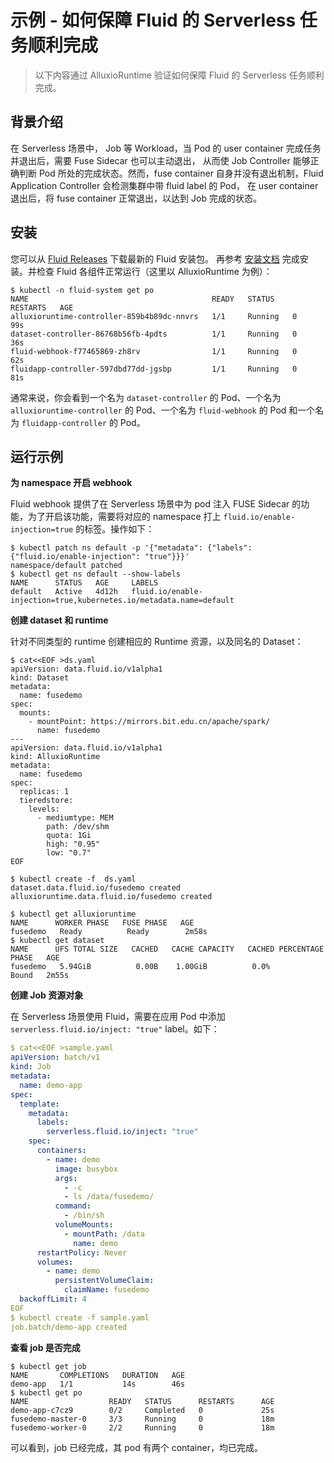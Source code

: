# 示例 - 如何保障 Fluid 的 Serverless 任务顺利完成

> 以下内容通过 AlluxioRuntime 验证如何保障 Fluid 的 Serverless 任务顺利完成。

## 背景介绍

在 Serverless 场景中， Job 等 Workload，当 Pod 的 user container 完成任务并退出后，需要 Fuse Sidecar 也可以主动退出，
从而使 Job Controller 能够正确判断 Pod 所处的完成状态。然而，fuse container 自身并没有退出机制，Fluid Application Controller 会检测集群中带 fluid label 的 Pod， 
在 user container 退出后，将 fuse container 正常退出，以达到 Job 完成的状态。

## 安装

您可以从 [Fluid Releases](https://github.com/fluid-cloudnative/fluid/releases) 下载最新的 Fluid 安装包。
再参考 [安装文档](../../../installation/installation.md) 完成安装。并检查 Fluid 各组件正常运行（这里以 AlluxioRuntime 为例）：

```shell
$ kubectl -n fluid-system get po
NAME                                         READY   STATUS    RESTARTS   AGE
alluxioruntime-controller-859b4b89dc-nnvrs   1/1     Running   0          99s
dataset-controller-86768b56fb-4pdts          1/1     Running   0          36s
fluid-webhook-f77465869-zh8rv                1/1     Running   0          62s
fluidapp-controller-597dbd77dd-jgsbp         1/1     Running   0          81s
```

通常来说，你会看到一个名为 `dataset-controller` 的 Pod、一个名为 `alluxioruntime-controller` 的 Pod、一个名为 `fluid-webhook` 的 Pod 和一个名为 `fluidapp-controller` 的 Pod。

## 运行示例

**为 namespace 开启 webhook**

Fluid webhook 提供了在 Serverless 场景中为 pod 注入 FUSE Sidecar 的功能，为了开启该功能，需要将对应的 namespace 打上 `fluid.io/enable-injection=true` 的标签。操作如下：

```shell
$ kubectl patch ns default -p '{"metadata": {"labels": {"fluid.io/enable-injection": "true"}}}'
namespace/default patched
$ kubectl get ns default --show-labels
NAME      STATUS   AGE     LABELS
default   Active   4d12h   fluid.io/enable-injection=true,kubernetes.io/metadata.name=default
```

**创建 dataset 和 runtime**

针对不同类型的 runtime 创建相应的 Runtime 资源，以及同名的 Dataset：

```shell
$ cat<<EOF >ds.yaml
apiVersion: data.fluid.io/v1alpha1
kind: Dataset
metadata:
  name: fusedemo
spec:
  mounts:
    - mountPoint: https://mirrors.bit.edu.cn/apache/spark/
      name: fusedemo
---
apiVersion: data.fluid.io/v1alpha1
kind: AlluxioRuntime
metadata:
  name: fusedemo
spec:
  replicas: 1
  tieredstore:
    levels:
      - mediumtype: MEM
        path: /dev/shm
        quota: 1Gi
        high: "0.95"
        low: "0.7"
EOF

$ kubectl create -f  ds.yaml
dataset.data.fluid.io/fusedemo created
alluxioruntime.data.fluid.io/fusedemo created

$ kubectl get alluxioruntime
NAME      WORKER PHASE   FUSE PHASE   AGE
fusedemo   Ready          Ready        2m58s
$ kubectl get dataset
NAME      UFS TOTAL SIZE   CACHED   CACHE CAPACITY   CACHED PERCENTAGE   PHASE   AGE
fusedemo   5.94GiB          0.00B    1.00GiB          0.0%               Bound   2m55s
```

**创建 Job 资源对象**

在 Serverless 场景使用 Fluid，需要在应用 Pod 中添加 `serverless.fluid.io/inject: "true"` label。如下：

```yaml
$ cat<<EOF >sample.yaml
apiVersion: batch/v1
kind: Job
metadata:
  name: demo-app
spec:
  template:
    metadata:
      labels:
        serverless.fluid.io/inject: "true"
    spec:
      containers:
        - name: demo
          image: busybox
          args:
            - -c
            - ls /data/fusedemo/
          command:
            - /bin/sh
          volumeMounts:
            - mountPath: /data
              name: demo
      restartPolicy: Never
      volumes:
        - name: demo
          persistentVolumeClaim:
            claimName: fusedemo
  backoffLimit: 4
EOF
$ kubectl create -f sample.yaml
job.batch/demo-app created
```

**查看 job 是否完成**

```shell
$ kubectl get job
NAME       COMPLETIONS   DURATION   AGE
demo-app   1/1           14s        46s
$ kubectl get po
NAME                  READY   STATUS      RESTARTS      AGE
demo-app-c7cz9        0/2     Completed   0             25s
fusedemo-master-0     3/3     Running     0             18m
fusedemo-worker-0     2/2     Running     0             18m
```

可以看到，job 已经完成，其 pod 有两个 container，均已完成。
